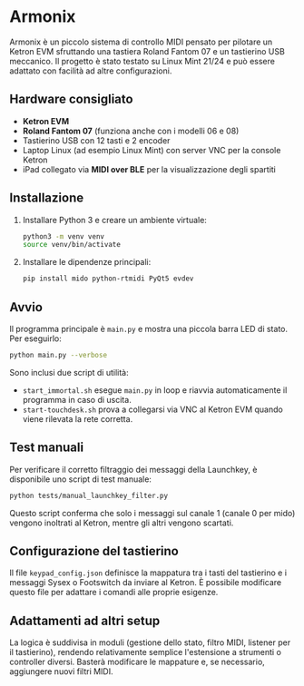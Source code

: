 # Armonix

Armonix è un piccolo sistema di controllo MIDI pensato per pilotare un Ketron EVM sfruttando una tastiera Roland Fantom 07 e un tastierino USB meccanico. Il progetto è stato testato su Linux Mint 21/24 e può essere adattato con facilità ad altre configurazioni.

## Hardware consigliato

- **Ketron EVM**
- **Roland Fantom 07** (funziona anche con i modelli 06 e 08)
- Tastierino USB con 12 tasti e 2 encoder
- Laptop Linux (ad esempio Linux Mint) con server VNC per la console Ketron
- iPad collegato via **MIDI over BLE** per la visualizzazione degli spartiti

## Installazione

1. Installare Python 3 e creare un ambiente virtuale:

   ```bash
   python3 -m venv venv
   source venv/bin/activate
   ```
2. Installare le dipendenze principali:

   ```bash
   pip install mido python-rtmidi PyQt5 evdev
   ```

## Avvio

Il programma principale è `main.py` e mostra una piccola barra LED di stato. Per eseguirlo:

```bash
python main.py --verbose
```

Sono inclusi due script di utilità:

- `start_immortal.sh` esegue `main.py` in loop e riavvia automaticamente il programma in caso di uscita.
- `start-touchdesk.sh` prova a collegarsi via VNC al Ketron EVM quando viene rilevata la rete corretta.

## Test manuali

Per verificare il corretto filtraggio dei messaggi della Launchkey, è disponibile
uno script di test manuale:

```bash
python tests/manual_launchkey_filter.py
```

Questo script conferma che solo i messaggi sul canale 1 (canale 0 per mido)
vengono inoltrati al Ketron, mentre gli altri vengono scartati.

## Configurazione del tastierino

Il file `keypad_config.json` definisce la mappatura tra i tasti del tastierino e i messaggi Sysex o Footswitch da inviare al Ketron. È possibile modificare questo file per adattare i comandi alle proprie esigenze.

## Adattamenti ad altri setup

La logica è suddivisa in moduli (gestione dello stato, filtro MIDI, listener per il tastierino), rendendo relativamente semplice l'estensione a strumenti o controller diversi. Basterà modificare le mappature e, se necessario, aggiungere nuovi filtri MIDI.

